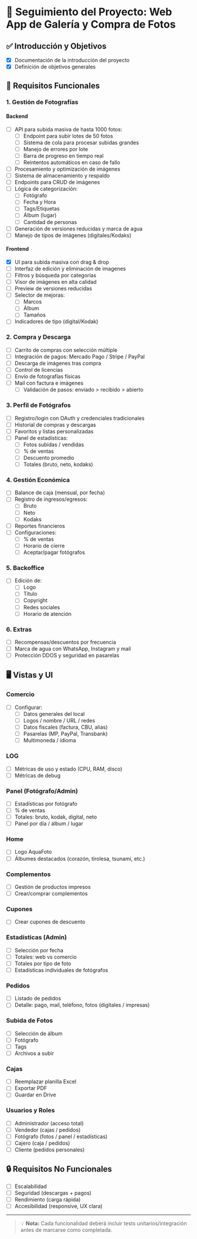 # 📸 Seguimiento del Proyecto: Web App de Galería y Compra de Fotos

## ✅ Introducción y Objetivos
- [x] Documentación de la introducción del proyecto
- [x] Definición de objetivos generales

## 🧩 Requisitos Funcionales

### 1. Gestión de Fotografías

#### Backend
- [ ] API para subida masiva de hasta 1000 fotos:
  - [ ] Endpoint para subir lotes de 50 fotos
  - [ ] Sistema de cola para procesar subidas grandes
  - [ ] Manejo de errores por lote
  - [ ] Barra de progreso en tiempo real
  - [ ] Reintentos automáticos en caso de fallo
- [ ] Procesamiento y optimización de imágenes
- [ ] Sistema de almacenamiento y respaldo
- [ ] Endpoints para CRUD de imágenes
- [ ] Lógica de categorización:
  - [ ] Fotógrafo
  - [ ] Fecha y Hora 
  - [ ] Tags/Etiquetas
  - [ ] Álbum (lugar)
  - [ ] Cantidad de personas
- [ ] Generación de versiones reducidas y marca de agua
- [ ] Manejo de tipos de imágenes (digitales/Kodaks)

#### Frontend
- [x] UI para subida masiva con drag & drop
- [ ] Interfaz de edición y eliminación de imagenes
- [ ] Filtros y búsqueda por categorías
- [ ] Visor de imágenes en alta calidad
- [ ] Preview de versiones reducidas
- [ ] Selector de mejoras:
  - [ ] Marcos
  - [ ] Álbum
  - [ ] Tamaños
- [ ] Indicadores de tipo (digital/Kodak)

### 2. Compra y Descarga
- [ ] Carrito de compras con selección múltiple
- [ ] Integración de pagos: Mercado Pago / Stripe / PayPal
- [ ] Descarga de imágenes tras compra
- [ ] Control de licencias
- [ ] Envío de fotografías físicas
- [ ] Mail con factura e imágenes
  - [ ] Validación de pasos: enviado > recibido > abierto

### 3. Perfil de Fotógrafos
- [ ] Registro/login con OAuth y credenciales tradicionales
- [ ] Historial de compras y descargas
- [ ] Favoritos y listas personalizadas
- [ ] Panel de estadísticas:
  - [ ] Fotos subidas / vendidas
  - [ ] % de ventas
  - [ ] Descuento promedio
  - [ ] Totales (bruto, neto, kodaks)

### 4. Gestión Económica
- [ ] Balance de caja (mensual, por fecha)
- [ ] Registro de ingresos/egresos:
  - [ ] Bruto
  - [ ] Neto
  - [ ] Kodaks
- [ ] Reportes financieros
- [ ] Configuraciones:
  - [ ] % de ventas
  - [ ] Horario de cierre
  - [ ] Aceptar/pagar fotógrafos

### 5. Backoffice
- [ ] Edición de:
  - [ ] Logo
  - [ ] Título
  - [ ] Copyright
  - [ ] Redes sociales
  - [ ] Horario de atención

### 6. Extras
- [ ] Recompensas/descuentos por frecuencia
- [ ] Marca de agua con WhatsApp, Instagram y mail
- [ ] Protección DDOS y seguridad en pasarelas

## 🖥️ Vistas y UI

### Comercio
- [ ] Configurar:
  - [ ] Datos generales del local
  - [ ] Logos / nombre / URL / redes
  - [ ] Datos fiscales (factura, CBU, alias)
  - [ ] Pasarelas (MP, PayPal, Transbank)
  - [ ] Multimoneda / idioma

### LOG
- [ ] Métricas de uso y estado (CPU, RAM, disco)
- [ ] Métricas de debug

### Panel (Fotógrafo/Admin)
- [ ] Estadísticas por fotógrafo
- [ ] % de ventas
- [ ] Totales: bruto, kodak, digital, neto
- [ ] Panel por día / álbum / lugar

### Home
- [ ] Logo AquaFoto
- [ ] Álbumes destacados (corazón, tirolesa, tsunami, etc.)

### Complementos
- [ ] Gestión de productos impresos
- [ ] Crear/comprar complementos

### Cupones
- [ ] Crear cupones de descuento

### Estadísticas (Admin)
- [ ] Selección por fecha
- [ ] Totales: web vs comercio
- [ ] Totales por tipo de foto
- [ ] Estadísticas individuales de fotógrafos

### Pedidos
- [ ] Listado de pedidos
- [ ] Detalle: pago, mail, teléfono, fotos (digitales / impresas)

### Subida de Fotos
- [ ] Selección de álbum
- [ ] Fotógrafo
- [ ] Tags
- [ ] Archivos a subir

### Cajas
- [ ] Reemplazar planilla Excel
- [ ] Exportar PDF
- [ ] Guardar en Drive

### Usuarios y Roles
- [ ] Administrador (acceso total)
- [ ] Vendedor (cajas / pedidos)
- [ ] Fotógrafo (fotos / panel / estadísticas)
- [ ] Cajero (caja / pedidos)
- [ ] Cliente (pedidos personales)

## 🔒 Requisitos No Funcionales
- [ ] Escalabilidad
- [ ] Seguridad (descargas + pagos)
- [ ] Rendimiento (carga rápida)
- [ ] Accesibilidad (responsive, UX clara)

---

> 💡 **Nota:** Cada funcionalidad deberá incluir tests unitarios/integración antes de marcarse como completada.
